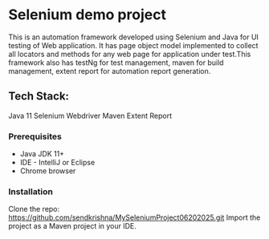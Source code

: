 # Selenium demo project 
This is an automation framework developed using Selenium and Java for UI testing of Web application. It has page object model implemented to collect all locators and methods for any web page for application under test.This framework also has testNg for test management, maven for build management, extent report for automation report generation.

## Tech Stack:
Java 11
Selenium Webdriver
Maven
Extent Report

### Prerequisites
- Java JDK 11+
- IDE  - IntelliJ or Eclipse
- Chrome browser

### Installation
Clone the repo: https://github.com/sendkrishna/MySeleniumProject06202025.git
Import the project as a Maven project in your IDE.

